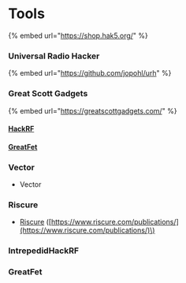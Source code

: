 # Tools

{% embed url="https://shop.hak5.org/" %}

### Universal Radio Hacker

{% embed url="https://github.com/jopohl/urh" %}



### Great Scott Gadgets

{% embed url="https://greatscottgadgets.com/" %}

#### [HackRF](hackrf.md)

#### [GreatFet](greatfet.md)

### Vector

* Vector

### Riscure

* [Riscure](https://github.com/aueb/automotivesec/blob/master/Riscure) \([https://www.riscure.com/publications/](https://www.riscure.com/publications/)\)

### IntrepedidHackRF

### GreatFet

